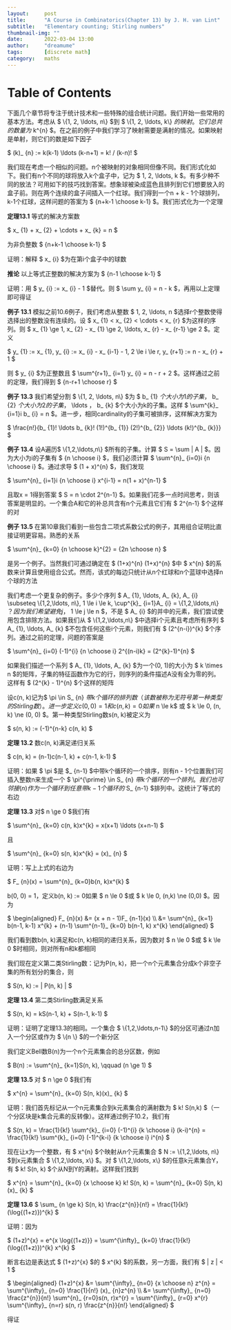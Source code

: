 ```yaml
---
layout:     post
title:      "A Course in Combinatorics(Chapter 13) by J. H. van Lint"
subtitle:   "Elementary counting; Stirling numbers"
thumbnail-img: ""
date:       2022-03-04 13:00
author:     "dreamume"
tags: 		[discrete math]
category:   maths
---
```

<head>
    <script src="https://cdn.mathjax.org/mathjax/latest/MathJax.js?config=TeX-AMS-MML_HTMLorMML" type="text/javascript"></script>
    <script type="text/x-mathjax-config">
        MathJax.Hub.Config({
            tex2jax: {
            skipTags: ['script', 'noscript', 'style', 'textarea', 'pre'],
            inlineMath: [['$','$']]
            }
        });
    </script>
</head>

# Table of Contents



下面几个章节将专注于统计技术和一些特殊的组合统计问题。我们开始一些常用的基本方法。考虑从 $ \\{1, 2, \\ldots, n\\} $到 $ \\{1, 2, \\ldots, k\\} $的映射。它们总共的数量为$ k^{n} $。在之前的例子中我们学习了映射需要是满射的情况。如果映射是单射，则它们的数是如下因子

$ (k)_ {n} := k(k-1) \\ldots (k-n+1) = k! / (k-n)! $

我们现在考虑一个相似的问题。n个被映射的对象相同但像不同。我们形式化如下。我们有n个不同的球将放入k个盒子中，记为 $ 1, 2, \\ldots, k $。有多少种不同的放法？可用如下的技巧找到答案。想象球被染成蓝色且排列到它们想要放入的盒子前。则在两个连续的盒子间插入一个红球。我们得到一个n + k - 1个球排列，k-1个红球，这样问题的答案为 $ {n+k-1 \\choose k-1} $。我们形式化为一个定理

**定理13.1** 等式的解决方案数

$ x_ {1} + x_ {2} + \\cdots + x_ {k} = n $

为非负整数 $ {n+k-1 \\choose k-1} $

证明：解释 $ x_ {i} $为在第i个盒子中的球数

**推论** 以上等式正整数的解决方案为 $ {n-1 \\choose k-1} $

证明：用 $ y_ {i} := x_ {i} - 1 $替代。则 $ \\sum y_ {i} = n - k $，再用以上定理即可得证

**例子 13.1** 模拟之前10.6例子，我们考虑从整数 $ 1, 2, \\ldots, n $选择r个整数使得选择出的整数没有连续的。设 $ x_ {1} < x_ {2} < \\cdots < x_ {r} $为这样的序列。则 $ x_ {1} \\ge 1, x_ {2} - x_ {1} \\ge 2, \\ldots, x_ {r} - x_ {r-1} \\ge 2 $。定义

$ y_ {1} := x_ {1}, y_ {i} := x_ {i} - x_ {i-1} - 1, 2 \\le i \\le r, y_ {r+1} := n - x_ {r} + 1 $

则 $ y_ {i} $为正整数且 $ \\sum^{r+1}_ {i=1} y_ {i} = n - r + 2 $。这样通过之前的定理，我们得到 $ {n-r+1 \\choose r} $

**例子 13.3** 我们希望分割 $ \\{1, 2, \\ldots, n\\} $为 $ b_ {1} $个大小为1的子集，$ b_ {2} $个大小为2的子集，$ \\ldots $，$ b_ {k} $个大小为k的子集。这样 $ \\sum^{k}_ {i=1}i b_ {i} = n $。进一步，相同cardinality的子集可被排序，这样解决方案为

$ \\frac{n!}{b_ {1}! \\ldots b_ {k}! (1!)^{b_ {1}} (2!)^{b_ {2}} \\ldots (k!)^{b_ {k}}} $

**例子 13.4** 设A遍历$ \\{1,2,\\ldots,n\\} $所有的子集。计算 $ S = \\sum \| A \| $。因为大小为i的子集有 $ {n \\choose i} $，我们必须计算 $ \\sum^{n}_ {i=0}i {n \\choose i} $。通过求导 $ (1 + x)^{n} $，我们发现

$ \\sum^{n}_ {i=1}i {n \\choose i} x^{i-1} = n(1 + x)^{n-1} $ 

且取x = 1得到答案 $ S = n \\cdot 2^{n-1} $。如果我们花多一点时间思考，则该答案是明显的。一个集合A和它的补总共含有n个元素且它们有 $ 2^{n-1} $个这样的对

**例子 13.5** 在第10章我们看到一些包含二项式系数公式的例子，其用组合证明比直接证明更容易。熟悉的关系

$ \\sum^{n}_ {k=0} {n \\choose k}^{2} = {2n \\choose n} $

是另一个例子。当然我们可通过确定在 $ (1+x)^{n} (1+x)^{n} $中 $ x^{n} $的系数来计算且使用组合公式。然而，该式的每边只统计从n个红球和n个蓝球中选择n个球的方法

我们考虑一个更复杂的例子。多少个序列 $ A_ {1}, \\ldots, A_ {k}, A_ {i} \\subseteq \\{1,2,\\ldots, n\\}, 1 \\le i \\le k, \\cup^{k}_ {i=1}A_ {i} = \\{1,2,\\ldots,n\\} $？因为我们希望避免j，$ 1 \\le j \\le n $，不是 $ A_ {i} $的并中的元素，我们尝试使用包含排除方法。如果我们从 $ \\{1,2,\\ldots,n\\} $中选择i个元素且考虑所有序列 $ A_ {1}, \\ldots, A_ {k} $不包含任何这些i个元素，则我们有 $ (2^{n-i})^{k} $个序列。通过之前的定理，问题的答案是

$ \\sum^{n}_ {i=0} (-1)^{i} {n \\choose i} 2^{(n-i)k} = (2^{k}-1)^{n} $

如果我们描述一个系列 $ A_ {1}, \\ldots, A_ {k} $为一个(0, 1)的大小为 $ k \\times n $的矩阵，子集的特征函数作为它的行，则序列的条件描述A没有全为零的列。这样有 $ (2^{k} - 1)^{n} $个这样的矩阵

  设c(n, k)记为$ \\pi \\in S_ {n} $带k个循环的排列数（该数被称为无符号第一种类型的Stirling数）。进一步定义c(0, 0) = 1和c(n, k) = 0如果$ n \\le k$ 或 $ k \\le 0, (n, k) \\ne (0, 0) $。第一种类型Stirling数s(n, k)被定义为

$ s(n, k) := (-1)^{n-k} c(n, k) $

**定理 13.2** 数c(n, k)满足递归关系

$ c(n, k) = (n-1)c(n-1, k) + c(n-1, k-1) $

证明：如果 $ \\pi $是 $_ {n-1} $中带k个循环的一个排序，则有n - 1个位置我们可插入整数n来生成一个 $ \\pi^{\\prime} \\in S_ {n} $带k个循环的一个排列。我们也可邻接(n)作为一个循环到任意带k - 1个循环的$ S_ {n-1} $排列中。这统计了等式的右边

**定理 13.3** 对$ n \\ge 0 $我们有

$ \\sum^{n}_ {k=0} c(n, k)x^{k} = x(x+1) \\ldots (x+n-1) $

且

$ \\sum^{n}_ {k=0} s(n, k)x^{k} = (x)_ {n} $

证明：写上上式的右边为

$ F_ {n}(x) = \\sum^{n}_ {k=0}b(n, k)x^{k} $

b(0, 0) = 1，定义b(n, k) := 0如果 $ n \\le 0 $或 $ k \\le 0, (n,k) \\ne (0,0) $。因为

$ \\begin{aligned} F_ {n}(x) &= (x + n - 1)F_ {n-1}(x) \\\\ &= \\sum^{n}_ {k=1} b(n-1, k-1) x^{k} + (n-1) \\sum^{n-1}_ {k=0} b(n-1, k) x^{k} \\end{aligned} $

我们看到数b(n, k)满足和c(n, k)相同的递归关系，因为数对 $ n \\le 0 $或 $ k \\le 0 $时相同，则对所有n和k都相同

我们现在定义第二类Stirling数：记为P(n, k)，把一个n个元素集合分成k个非空子集的所有划分的集合，则

$ S(n, k) := \| P(n, k) \| $

**定理 13.4** 第二类Stirling数满足关系

$ S(n, k) = kS(n-1, k) + S(n-1, k-1) $

证明：证明了定理13.3的相同。一个集合 $ \\{1,2,\\ldots,n-1\\} $的分区可通过n加入一个分区或作为 $ \\{n \\} $的一个新分区

我们定义Bell数B(n)为一个n个元素集合的总分区数，例如

$ B(n) := \\sum^{n}_ {k=1}S(n, k), \\qquad (n \\ge 1) $

**定理 13.5** 对 $ n \\ge 0 $我们有

$ x^{n} = \\sum^{n}_ {k=0} S(n, k)(x)_ {k} $

证明：我们首先标记从一个n元素集合到k元素集合的满射数为 $ k! S(n,k) $（一个分区块是k集合元素的反转像）。这样通过例子10.2，我们有

$ S(n, k) = \\frac{1}{k!} \\sum^{k}_ {i=0} (-1)^{i} {k \\choose i} (k-i)^{n} = \\frac{1}{k!} \\sum^{k}_ {i=0} (-1)^{k-i} {k \\choose i} i^{n} $

现在让x为一个整数，有 $ x^{n} $个映射从n个元素集合 $ N := \\{1,2,\\ldots, n\\} $到x元素集合 $ \\{1,2,\\ldots, x\\} $。对 $ \\{1,2,\\ldots, x\\} $的任意k元素集合Y，有 $ k! S(n, k) $个从N到Y的满射。这样我们找到

$ x^{n} = \\sum^{n}_ {k=0} {x \\choose k} k! S(n, k) = \\sum^{n}_ {k=0} S(n, k) (x)_ {k} $

**定理 13.6** $ \\sum_ {n \\ge k} S(n, k) \\frac{z^{n}}{n!} = \\frac{1}{k!} (\\log{(1+z)})^{k} $

证明：因为

$ (1+z)^{x} = e^{x \\log{(1+z)}} = \\sum^{\\infty}_ {k=0} \\frac{1}{k!} (\\log{(1+z)})^{k} x^{k} $

断言右边是表达式 $ (1+z)^{x} $的 $ x^{k} $的系数，另一方面，我们有 $ \| z \| < 1 $

$ \\begin{aligned} (1+z)^{x} &= \\sum^{\\infty}_ {n=0} {x \\choose n} z^{n} = \\sum^{\\infty}_ {n=0} \\frac{1}{n!} (x)_ {n}z^{n} \\\\ &= \\sum^{\\infty}_ {n=0} \\frac{z^{n}}{n!} \\sum^{n}_ {r=0}s(n, r)x^{r} = \\sum^{\\infty}_ {r=0} x^{r} \\sum^{\\infty}_ {n=r} s(n, r) \\frac{z^{n}}{n!} \\end{aligned} $

得证
